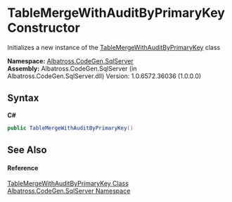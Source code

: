 # TableMergeWithAuditByPrimaryKey Constructor 
 

Initializes a new instance of the <a href="C6A7CF4D.md">TableMergeWithAuditByPrimaryKey</a> class

**Namespace:**&nbsp;<a href="9727DDEC.md">Albatross.CodeGen.SqlServer</a><br />**Assembly:**&nbsp;Albatross.CodeGen.SqlServer (in Albatross.CodeGen.SqlServer.dll) Version: 1.0.6572.36036 (1.0.0.0)

## Syntax

**C#**<br />
``` C#
public TableMergeWithAuditByPrimaryKey()
```


## See Also


#### Reference
<a href="C6A7CF4D.md">TableMergeWithAuditByPrimaryKey Class</a><br /><a href="9727DDEC.md">Albatross.CodeGen.SqlServer Namespace</a><br />